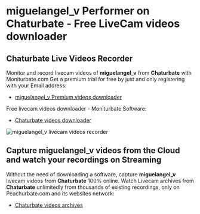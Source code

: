 # miguelangel_v Performer on Chaturbate - Free LiveCam videos downloader

## Chaturbate Live Videos Recorder

Monitor and record livecam videos of **miguelangel_v** from **Chaturbate** with Moniturbate.com
Get a premium trial for free by just and only registering with your Email address:
* [miguelangel_v Premium videos downloader](https://moniturbate.com/request-demo-licence-key.html)

Free livecam videos downloader - Moniturbate Software:
* [Chaturbate videos downloader](https://moniturbate.com/moniturbate-download-software.html)

![miguelangel_v livecam videos recorder](https://peachurnet.com/templates/moniturbate-software.png)


## Capture miguelangel_v videos from the Cloud and watch your recordings on Streaming

Without the need of downloading a software, capture **miguelangel_v** livecam videos from **Chaturbate** 100% online.
Watch Livecam archives from **Chaturbate** unlimitedly from thousands of existing recordings, only on Peachurbate.com and its websites network:
* [Chaturbate videos archives](https://peachurnet.com/)